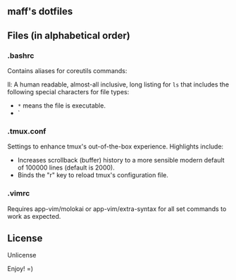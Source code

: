 maff's dotfiles
---

## Files (in alphabetical order)


### .bashrc

Contains aliases for coreutils commands:

ll: A human readable, almost-all inclusive, long listing for `ls` that includes the following special characters for file types:

* `*` means the file is executable.
* `

### .tmux.conf

Settings to enhance tmux's out-of-the-box experience. Highlights include:

* Increases scrollback (buffer) history to a more sensible modern default of 100000 lines (default is 2000).
* Binds the "r" key to reload tmux's configuration file.

### .vimrc

Requires app-vim/molokai or app-vim/extra-syntax for all set commands to work as expected.

## License

Unlicense


Enjoy! =)
